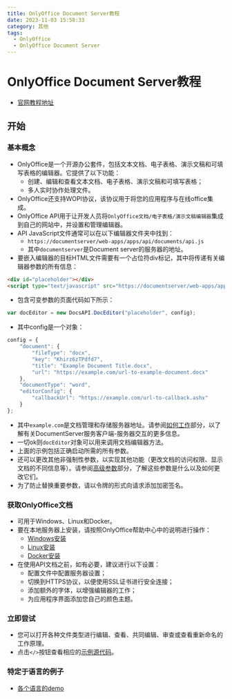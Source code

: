 ```yaml
---
title: OnlyOffice Document Server教程
date: 2023-11-03 15:58:33
category: 其他
tags:
  - OnlyOffice
  - OnlyOffice Document Server
---
```

# OnlyOffice Document Server教程
- [官网教程地址](https://api.onlyoffice.com/)
## 开始
### 基本概念
- OnlyOffice是一个开源办公套件，包括文本文档、电子表格、演示文稿和可填写表格的编辑器。它提供了以下功能：
  - 创建、编辑和查看文本文档、电子表格、演示文稿和可填写表格；
  - 多人实时协作处理文件。
- OnlyOffice还支持WOPI协议，该协议用于将您的应用程序与在线office集成。
- OnlyOffice API用于让开发人员将`OnlyOffice文档/电子表格/演示文稿编辑器`集成到自己的网站中，并设置和管理编辑器。
- API JavaScript文件通常可以在以下编辑器文件夹中找到：
  - `https://documentserver/web-apps/apps/api/documents/api.js`
  - 其中`documentserver`是Document server的服务器的地址。
- 要嵌入编辑器的目标HTML文件需要有一个占位符div标记，其中将传递有关编辑器参数的所有信息：
```html
<div id="placeholder"></div>
<script type="text/javascript" src="https://documentserver/web-apps/apps/api/documents/api.js"></script>
```
- 包含可变参数的页面代码如下所示：
```js
var docEditor = new DocsAPI.DocEditor("placeholder", config);
```
- 其中config是一个对象：
```js
config = {
    "document": {
        "fileType": "docx",
        "key": "Khirz6zTPdfd7",
        "title": "Example Document Title.docx",
        "url": "https://example.com/url-to-example-document.docx"
    },
    "documentType": "word",
    "editorConfig": {
        "callbackUrl": "https://example.com/url-to-callback.ashx"
    }
};
```
  - 其中`example.com`是文档管理和存储服务器地址。请参阅[如何工作](#开始)部分，以了解有关DocumentServer服务客户端-服务器交互的更多信息。
- 一切ok则`docEditor`对象可以用来调用文档编辑器方法。 
- 上面的示例包括正确启动所需的所有参数。
- 还可以更改其他非强制性参数，以实现其他功能（更改文档的访问权限、显示文档的不同信息等）。请参阅[高级参数](#开始)部分，了解这些参数是什么以及如何更改它们。
- 为了防止替换重要参数，请以令牌的形式向请求添加加密签名。
### 获取OnlyOffice文档
- 可用于Windows、Linux和Docker。
- 要在本地服务器上安装，请按照OnlyOffice帮助中心中的说明进行操作：
  - [Windows安装](https://helpcenter.onlyoffice.com/installation/docs-developer-install-windows.aspx)
  - [Linux安装](https://helpcenter.onlyoffice.com/installation/docs-developer-install-ubuntu.aspx)
  - [Docker安装](https://helpcenter.onlyoffice.com/installation/docs-developer-install-docker.aspx)
- 在使用API文档之前，如有必要，建议进行以下设置：
  - 配置文件中配置服务器设置；
  - 切换到HTTPS协议，以便使用SSL证书进行安全连接；
  - 添加额外的字体，以增强编辑器的工作；
  - 为应用程序界面添加您自己的颜色主题。
### 立即尝试
- 您可以打开各种文件类型进行编辑、查看、共同编辑、审查或查看重新命名的工作原理。
- 点击`</>`按钮查看相应的[示例源代码](https://api.onlyoffice.com/editors/try)。
### 特定于语言的例子
- [各个语言的demo](https://api.onlyoffice.com/editors/demopreview)

